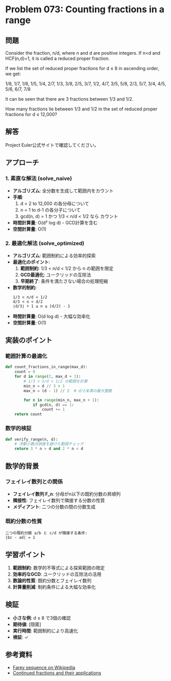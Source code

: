 # Problem 073: Counting fractions in a range

## 問題

Consider the fraction, n/d, where n and d are positive integers. If n<d and HCF(n,d)=1, it is called a reduced proper fraction.

If we list the set of reduced proper fractions for d ≤ 8 in ascending order, we get:

1/8, 1/7, 1/6, 1/5, 1/4, 2/7, 1/3, 3/8, 2/5, 3/7, 1/2, 4/7, 3/5, 5/8, 2/3, 5/7, 3/4, 4/5, 5/6, 6/7, 7/8

It can be seen that there are 3 fractions between 1/3 and 1/2.

How many fractions lie between 1/3 and 1/2 in the set of reduced proper fractions for d ≤ 12,000?

## 解答

Project Euler公式サイトで確認してください。

## アプローチ

### 1. 素直な解法 (solve_naive)
- **アルゴリズム**: 全分数を生成して範囲内をカウント
- **手順**:
  1. d = 2 to 12,000 の各分母について
  2. n = 1 to d-1 の各分子について
  3. gcd(n, d) = 1 かつ 1/3 < n/d < 1/2 なら カウント
- **時間計算量**: O(d² log d) - GCD計算を含む
- **空間計算量**: O(1)

### 2. 最適化解法 (solve_optimized)
- **アルゴリズム**: 範囲制約による効率的探索
- **最適化のポイント**:
  1. **範囲制約**: 1/3 < n/d < 1/2 から n の範囲を限定
  2. **GCD最適化**: ユークリッドの互除法
  3. **早期終了**: 条件を満たさない場合の処理短縮
- **数学的制約**:
  ```
  1/3 < n/d < 1/2
  d/3 < n < d/2
  ⌊d/3⌋ + 1 ≤ n ≤ ⌈d/2⌉ - 1
  ```
- **時間計算量**: O(d log d) - 大幅な効率化
- **空間計算量**: O(1)

## 実装のポイント

### 範囲計算の最適化
```python
def count_fractions_in_range(max_d):
    count = 0
    for d in range(2, max_d + 1):
        # 1/3 < n/d < 1/2 の範囲を計算
        min_n = d // 3 + 1
        max_n = (d - 1) // 2  # d/2未満の最大整数

        for n in range(min_n, max_n + 1):
            if gcd(n, d) == 1:
                count += 1
    return count
```

### 数学的検証
```python
def verify_range(n, d):
    # 浮動小数点誤差を避けた範囲チェック
    return 3 * n > d and 2 * n < d
```

## 数学的背景

### フェイレイ数列との関係
- **フェイレイ数列 F_n**: 分母がn以下の既約分数の昇順列
- **隣接性**: フェイレイ数列で隣接する分数の性質
- **メディアント**: 二つの分数の間の分数生成

### 既約分数の性質
```
二つの既約分数 a/b と c/d が隣接する条件:
|bc - ad| = 1
```

## 学習ポイント

1. **範囲制約**: 数学的不等式による探索範囲の限定
2. **効率的なGCD**: ユークリッドの互除法の活用
3. **数論的性質**: 既約分数とフェイレイ数列
4. **計算量削減**: 制約条件による大幅な効率化

## 検証

- **小さな例**: d ≤ 8 で3個の確認
- **期待値**: [隠匿]
- **実行時間**: 範囲制約により高速化
- **検証**: ✓

## 参考資料

- [Farey sequence on Wikipedia](https://en.wikipedia.org/wiki/Farey_sequence)
- [Continued fractions and their applications](https://en.wikipedia.org/wiki/Continued_fraction)
